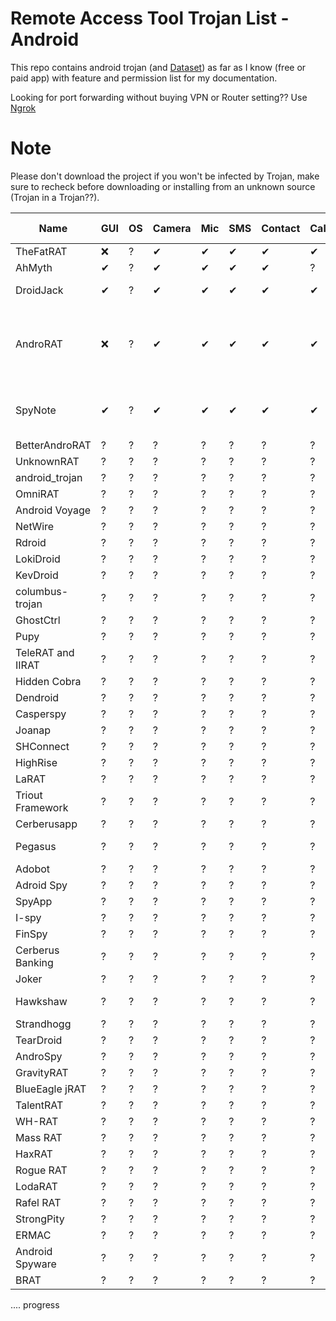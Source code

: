 # Remote Access Tool Trojan List - Android

This repo contains android trojan (and [Dataset](https://github.com/wishihab/Android-RAT-Dataset/)) as far as I know (free or paid app) with feature and permission list for my documentation.

Looking for port forwarding without buying VPN or Router setting?? Use [Ngrok](https://ngrok.com/)

# Note
Please don't download the project if you won't be infected by Trojan, make sure to recheck before downloading or installing from an unknown source (Trojan in a Trojan??).


| Name | GUI | OS | Camera | Mic | SMS | Contact | Call | Storage | Location | Browser | App List | Admin Control | GitHub Link | Special Feature | 
| ----- | -- | -- | -- | -- | -- | -- | -- | -- | -- | -- | -- | -------- | -- | ------ |
| TheFatRAT | ❌ | ? | ✔ | ✔ | ✔ | ✔ | ✔ | ✔ | ✔ | ✔ | ✔ | ? | https://github.com/Screetsec/TheFatRat | ? |
| AhMyth | ✔ | ? | ✔ | ✔ | ✔ | ✔ | ? | ✔ | ✔ | ✔ | ? | ? | https://github.com/AhMyth/AhMyth-Android-RAT | ? |
| DroidJack | ✔ | ? | ✔ | ✔ | ✔ | ✔ | ✔ | ✔ | ✔ | ✔ | ✔ | ? | ? | Whatsapp Reader |
| AndroRAT | ❌ | ? | ✔ | ✔ | ✔ | ✔ | ✔ | ✔ | ✔ | ✔ | ✔ | ? | https://github.com/DesignativeDave/androrat https://github.com/karma9874/AndroRAT https://github.com/The404Hacking/AndroRAT | Streaming Video (client activity based only) |
| SpyNote | ✔ | ? | ✔ | ✔ | ✔ | ✔ | ✔ | ✔ | ✔ | ✔ | ✔ | ✔ | ? | Bind with other app and phone information |
| BetterAndroRAT | ? | ? | ? | ? | ? | ? | ? | ? | ? | ? | ? | ? | https://github.com/mwsrc/BetterAndroRAT | ? |
| UnknownRAT | ? | ? | ? | ? | ? | ? | ? | ? | ? | ? | ? | ? | ? | ? | ? |
| android_trojan  | ? | ? | ? | ? | ? | ? | ? | ? | ? | ? | ? | ? | https://github.com/androidtrojan1/android_trojan | ? |
| OmniRAT | ? | ? | ? | ? | ? | ? | ? | ? | ? | ? | ? | ? | ? | ? | ? |
| Android Voyage | ? | ? | ? | ? | ? | ? | ? | ? | ? | ? | ? | ? | ? | ? | ? |
| NetWire | ? | ? | ? | ? | ? | ? | ? | ? | ? | ? | ? | ? | ? | ? | ? |
| Rdroid  | ? | ? | ? | ? | ? | ? | ? | ? | ? | ? | ? | ? | https://github.com/m301/rdroid | ? |
| LokiDroid | ? | ? | ? | ? | ? | ? | ? | ? | ? | ? | ? | ? | ? | ? | ? |
| KevDroid | ? | ? | ? | ? | ? | ? | ? | ? | ? | ? | ? | ? | ? | ? | ? |
| columbus-trojan | ? | ? | ? | ? | ? | ? | ? | ? | ? | ? | ? | ? | https://github.com/project-columbus/trojan | ? |
| GhostCtrl | ? | ? | ? | ? | ? | ? | ? | ? | ? | ? | ? | ? | ? | ? | ? |
| Pupy | ? | ? | ? | ? | ? | ? | ? | ? | ? | ? | ? | ? | https://github.com/n1nj4sec/pupy | ? |
| TeleRAT and IIRAT | ? | ? | ? | ? | ? | ? | ? | ? | ? | ? | ? | ? | ? | ? | ? |
| Hidden Cobra | ? | ? | ? | ? | ? | ? | ? | ? | ? | ? | ? | ? | ? | ? | ? |
| Dendroid | ? | ? | ? | ? | ? | ? | ? | ? | ? | ? | ? | ? | https://github.com/nyx0/Dendroid | ? |
| Casperspy | ? | ? | ? | ? | ? | ? | ? | ? | ? | ? | ? | ? | https://github.com/dhanumurti | ? |
| Joanap | ? | ? | ? | ? | ? | ? | ? | ? | ? | ? | ? | ? | ? | ? | ? |
| SHConnect | ? | ? | ? | ? | ? | ? | ? | ? | ? | ? | ? | ? | ? | ? | ? |
| HighRise | ? | ? | ? | ? | ? | ? | ? | ? | ? | ? | ? | ? | ? | ? | ? |
| LaRAT | ? | ? | ? | ? | ? | ? | ? | ? | ? | ? | ? | ? | https://github.com/c4wrd/LaRat | ? |
| Triout Framework | ? | ? | ? | ? | ? | ? | ? | ? | ? | ? | ? | ? | ? | ? | ? |
| Cerberusapp | ? | ? | ? | ? | ? | ? | ? | ? | ? | ? | ? | ? | ? | ? | ? |
| Pegasus | ? | ? | ? | ? | ? | ? | ? | ? | ? | ? | ? | ? | https://github.com/9aylas/Pegasus-samples https://github.com/jonathandata1/pegasus_spyware | ? |
| Adobot | ? | ? | ? | ? | ? | ? | ? | ? | ? | ? | ? | ? | https://github.com/adonespitogo/AdoBot | ? |
| Adroid Spy | ? | ? | ? | ? | ? | ? | ? | ? | ? | ? | ? | ? | https://github.com/abhinavsuthar/Android_Spy_App | ? |
| SpyApp | ? | ? | ? | ? | ? | ? | ? | ? | ? | ? | ? | ? | ? | ? | ? |
| I-spy | ? | ? | ? | ? | ? | ? | ? | ? | ? | ? | ? | ? | https://github.com/JohnReagan/i-spy-android | ? |
| FinSpy | ? | ? | ? | ? | ? | ? | ? | ? | ? | ? | ? | ? | ? | ? | ? |
| Cerberus Banking | ? | ? | ? | ? | ? | ? | ? | ? | ? | ? | ? | ? | ? | ? | ? |
| Joker | ? | ? | ? | ? | ? | ? | ? | ? | ? | ? | ? | ? | ? | ? | ? |
| Hawkshaw | ? | ? | ? | ? | ? | ? | ? | ? | ? | ? | ? | ? | https://github.com/saksham2410/Android-RAT---Hawkshaw | ? |
| Strandhogg | ? | ? | ? | ? | ? | ? | ? | ? | ? | ? | ? | ? | ? | ? | ? |
| TearDroid | ? | ? | ? | ? | ? | ? | ? | ? | ? | ? | ? | ? | https://github.com/ScRiPt1337/Teardroid-phprat | ? |
| AndroSpy | ? | ? | ? | ? | ? | ? | ? | ? | ? | ? | ? | ? | https://github.com/qH0sT/AndroSpy | ? |
| GravityRAT | ? | ? | ? | ? | ? | ? | ? | ? | ? | ? | ? | ? | ? | ? | ? |
| BlueEagle jRAT | ? | ? | ? | ? | ? | ? | ? | ? | ? | ? | ? | ? | ? | ? | ? |
| TalentRAT | ? | ? | ? | ? | ? | ? | ? | ? | ? | ? | ? | ? | https://github.com/honglvt/TalentRAT | ? |
| WH-RAT | ? | ? | ? | ? | ? | ? | ? | ? | ? | ? | ? | ? | https://github.com/wh-Cyberspace/WH-RAT | ? |
| Mass RAT | ? | ? | ? | ? | ? | ? | ? | ? | ? | ? | ? | ? | https://github.com/NYAN-x-CAT/Mass-RAT | ? |
| HaxRAT | ? | ? | ? | ? | ? | ? | ? | ? | ? | ? | ? | ? | https://github.com/Hax4us/haxRat | ? |
| Rogue RAT | ? | ? | ? | ? | ? | ? | ? | ? | ? | ? | ? | ? | ? | ? | ? |
| LodaRAT | ? | ? | ? | ? | ? | ? | ? | ? | ? | ? | ? | ? | ? | ? | ? |
| Rafel RAT | ? | ? | ? | ? | ? | ? | ? | ? | ? | ? | ? | ? | https://github.com/swagkarna/Rafel-Rat |  ? |
| StrongPity | ? | ? | ? | ? | ? | ? | ? | ? | ? | ? | ? | ? | ? | ? | ? |
| ERMAC | ? | ? | ? | ? | ? | ? | ? | ? | ? | ? | ? | ? | ? | ? | ? |
| Android Spyware | ? | ? | ? | ? | ? | ? | ? | ? | ? | ? | ? | ? | https://github.com/CanciuCostin/android-spyware |  ? |
| BRAT | ? | ? | ? | ? | ? | ? | ? | ? | ? | ? | ? | ? | ? | ? | ? |


.... progress

